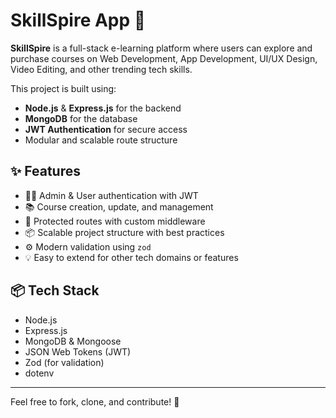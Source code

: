 # SkillSpire App 🚀

**SkillSpire** is a full-stack e-learning platform where users can explore and purchase courses on Web Development, App Development, UI/UX Design, Video Editing, and other trending tech skills.

This project is built using:

- **Node.js** & **Express.js** for the backend
- **MongoDB** for the database
- **JWT Authentication** for secure access
- Modular and scalable route structure

## ✨ Features

- 👩‍💻 Admin & User authentication with JWT
- 📚 Course creation, update, and management
- 🔐 Protected routes with custom middleware
- 📦 Scalable project structure with best practices
- ⚙️ Modern validation using `zod`
- 💡 Easy to extend for other tech domains or features

## 📦 Tech Stack

- Node.js
- Express.js
- MongoDB & Mongoose
- JSON Web Tokens (JWT)
- Zod (for validation)
- dotenv

---

Feel free to fork, clone, and contribute! 🙌
